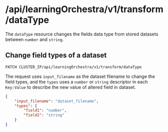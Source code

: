 # /api/learningOrchestra/v1/transform/dataType

The `dataType` resource changes the fields data type from stored datasets between `number` and `string`.

## Change field types of a dataset

`PATCH CLUSTER_IP/api/learningOrchestra/v1/transform/dataType`

The request uses `input_filename` as the dataset filename to change the field types, and the `types` uses a `number` or `string` descriptor in each `Key:Value` to describe the new value of altered field in dataset.

```json
{
    "input_filename": "dataset_filename",
    "types": {
        "field1": "number",
        "field2": "string"
    }
}
```
